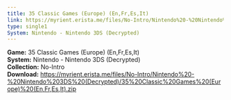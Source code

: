```yaml
---
title: 35 Classic Games (Europe) (En,Fr,Es,It)
link: https://myrient.erista.me/files/No-Intro/Nintendo%20-%20Nintendo%203DS%20(Decrypted)/35%20Classic%20Games%20(Europe)%20(En,Fr,Es,It).zip
type: single1
System: Nintendo - Nintendo 3DS (Decrypted)
---
```

<b>Game:</b> 35 Classic Games (Europe) (En,Fr,Es,It)<br>
<b>System:</b> Nintendo - Nintendo 3DS (Decrypted)<br>
<b>Collection:</b> No-Intro<br>
<b>Download:</b> https://myrient.erista.me/files/No-Intro/Nintendo%20-%20Nintendo%203DS%20(Decrypted)/35%20Classic%20Games%20(Europe)%20(En,Fr,Es,It).zip